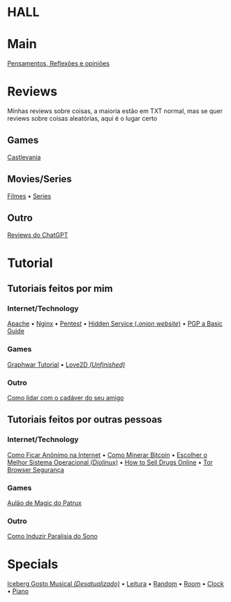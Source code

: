 # HALL


# Main
[Pensamentos, Reflexões e opiniões](tho)

# Reviews
Minhas reviews sobre coisas, a maioria estão em TXT normal, mas se quer reviews sobre coisas aleatórias, aqui é o lugar certo

## Games
[Castlevania](reviews/games/castlevania.txt)

## Movies/Series
[Filmes](reviews/media/filmes) • [Series](reviews/media/series)

## Outro
[Reviews do ChatGPT](reviews/outro/chatgpt)

# Tutorial
## Tutoriais feitos por mim

### Internet/Technology
[Apache](https://github.com/vaaako/Apache-Tutorial) • [Nginx](https://github.com/vaaako/Nginx-Tutorial)
 • [Pentest](https://github.com/vaaako/Hack) • [Hidden Service (*.onion website*)](https://github.com/vaaako/Hidden-Service)
 • [PGP a Basic Guide](https://github.com/vaaako/PGP-a-Basic-Guide)


### Games
[Graphwar Tutorial](https://github.com/vaaako/Graphwar-Tutorial) • [Love2D *(Unfinished)*](https://github.com/vaaako/Love2D-Tutorial)

### Outro
[Como lidar com o cadáver do seu amigo](tutorials/outro/cadaver.txt)


## Tutoriais feitos por outras pessoas
### Internet/Technology

[Como Ficar Anônimo na Internet](tutorials/internet/notme/como-ficar-anonimo-na-internet.txt) 
 • [Como Minerar Bitcoin](tutorials/internet/notme/omo-minerar-bitcoin.txt) • [Escolher o Melhor Sistema Operacional *(Diolinux)*](tutorials/internet/escolher-o-melhor-sistema-operacional.ods)
 • [How to Sell Drugs Online](tutorials/internet/notme/htsdo)
 • [Tor Browser Segurança](tutorials/internet/notme/torbrowser.pdf)

### Games
[Aulão de Magic do Patrux](tutorials/games/notme/Aulao_de_Magic.ppt)

### Outro
[Como Induzir Paralisia do Sono](tutorials/outro/notme/paralisia-do-sono.txt)

# Specials
[Iceberg Gosto Musical *(Desatualizado)*](specials/iceberg-musicas)
 • [Leitura](specials/leitura)
 • [Random](specials/random)
 • [Room](specials/room)
 • [Clock](specials/clock)
 • [Piano](specials/piano)
